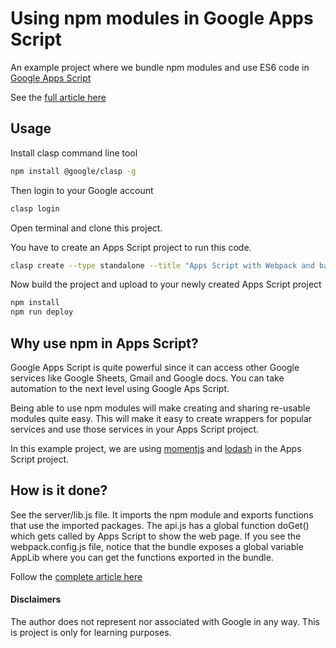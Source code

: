 # Using npm modules in Google Apps Script
An example project where we bundle npm modules and use ES6 code in [Google Apps Script](https://en.wikipedia.org/wiki/Google_Apps_Script)

See the [full article here](http://blog.gsmart.in/es6-and-npm-modules-in-google-apps-script/)

## Usage

Install clasp command line tool 

```bash
npm install @google/clasp -g
```

Then login to your Google account

```bash
clasp login
```

Open terminal and clone this project.

You have to create an Apps Script project to run this code.

```bash
clasp create --type standalone --title "Apps Script with Webpack and babel"
```

Now build the project and upload to your newly created Apps Script project

```bash
npm install
npm run deploy
```

## Why use npm in Apps Script?
Google Apps Script is quite powerful since it can access other Google services like Google Sheets, Gmail and Google docs. You can take automation to the next level using Google Aps Script. 

Being able to use npm modules will make creating and sharing re-usable modules quite easy. This will make it easy to create wrappers for popular services and use those services in your Apps Script project.

In this example project, we are using [momentjs](https://momentjs.com/) and [lodash](https://lodash.com/) in the Apps Script project.

## How is it done?
See the server/lib.js file. It imports the npm module and exports functions that use the imported packages.
The api.js has a global function doGet() which gets called by Apps Script to show the web page.
If you see the webpack.config.js file, notice that the bundle exposes a global variable AppLib where you can get the functions exported in the bundle.

Follow the [complete article here](http://blog.gsmart.in/es6-and-npm-modules-in-google-apps-script/)

#### Disclaimers
The author does not represent nor associated with Google in any way. This is project is only for learning purposes.




